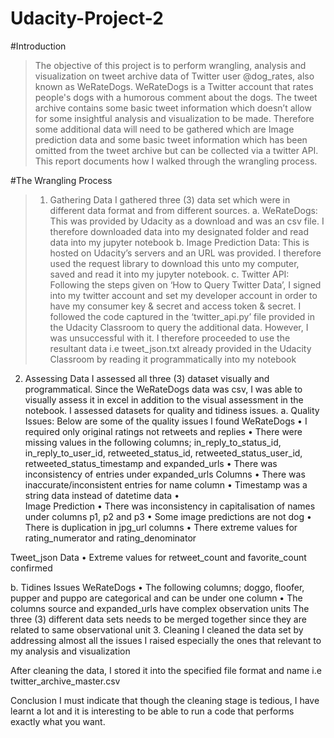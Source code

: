 # Udacity-Project-2
#Introduction
>The objective of this project is to perform wrangling, analysis and visualization on  tweet archive data of Twitter user @dog_rates, also known as WeRateDogs. WeRateDogs is a Twitter account that rates people's dogs with a humorous comment about the dogs. 
>The tweet archive contains some basic tweet information which doesn’t allow for some insightful analysis and visualization to be made. Therefore some additional data will need to be gathered which are Image prediction  data and some basic tweet information which has been omitted from the tweet archive but can be collected via a twitter API.
>This report documents how I walked through the wrangling process.

#The Wrangling Process
>1.	Gathering Data
I gathered three (3) data set which were in different data format and from different sources.
a.	WeRateDogs: This was provided by Udacity as a download and was an csv file. I therefore downloaded data into my designated folder and read data into my jupyter notebook
b.	Image Prediction Data: This is hosted on Udacity’s servers and an URL was provided. I therefore used the request library to download this unto my computer, saved and read it into my jupyter notebook.
c.	Twitter API: Following the steps given on ‘How to Query Twitter Data’, I signed into my twitter account and set my developer account in order to have my consumer key & secret and access token & secret.
I followed the code captured in the ‘twitter_api.py’ file provided in the Udacity Classroom to query the additional data. However, I was unsuccessful with it. I therefore proceeded to use the resultant data i.e tweet_json.txt already provided in the Udacity Classroom by reading it programmatically into my notebook

2.	Assessing Data
I assessed all three (3) dataset visually and programmatical. Since the WeRateDogs data was csv, I was able to visually assess it in excel in addition to the visual assessment in the notebook. I assessed datasets for quality and tidiness issues.
a.	Quality Issues: Below are some of the quality issues I found
WeRateDogs
•	I required only original ratings not retweets and replies
•	There were missing values in the following columns; in_reply_to_status_id, in_reply_to_user_id, retweeted_status_id, retweeted_status_user_id, retweeted_status_timestamp and expanded_urls
•	There was inconsistency of entries under expanded_urls Columns
•	There was inaccurate/inconsistent entries for name column
•	Timestamp was a string data instead of datetime data
•	
Image Prediction
•	There was inconsistency in capitalisation of names under columns p1, p2 and p3
•	Some image predictions are not dog
•	There is duplication in jpg_url columns
•	There extreme values for rating_numerator and rating_denominator

Tweet_json Data
•	Extreme values for retweet_count and favorite_count confirmed

b.	Tidines Issues
WeRateDogs 
•	The following columns; doggo, floofer, pupper and puppo are categorical and can be under one column
•	The columns source and expanded_urls have complex observation units
The three (3) different data sets needs to be merged together since they are related to same observational unit
3.	Cleaning
I cleaned the data set by addressing almost all the issues I raised especially the ones that relevant to my analysis and visualization

After cleaning the data, I stored it into the specified file format and name i.e twitter_archive_master.csv

Conclusion 
I must indicate that though the cleaning stage is tedious, I have learnt a lot and it is interesting to be able to run a code that performs exactly what you want.
